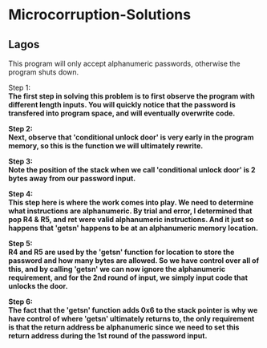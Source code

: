 Microcorruption-Solutions
==========================

Lagos
--------------------------

This program will only accept alphanumeric passwords, otherwise the program shuts down.

Step 1: <b><br>
The first step in solving this problem is to first observe the program with different length inputs. You will quickly notice that the password is transfered into program space, and will eventually overwrite code.

Step 2: <b><br>
Next, observe that 'conditional unlock door' is very early in the program memory, so this is the function we will ultimately rewrite.

Step 3: <b><br>
Note the position of the stack when we call 'conditional unlock door' is 2 bytes away from our password input. 

Step 4: <b><br>
This step here is where the work comes into play. We need to determine what instructions are alphanumeric. By trial and error, I determined that pop R4 & R5, and ret were valid alphanumeric instructions. And it just so happens that 'getsn' happens to be at an alphanumeric memory location.

Step 5: <b><br>
R4 and R5 are used by the 'getsn' function for location to store the password and how many bytes are allowed. So we have control over all of this, and by calling 'getsn' we can now ignore the alphanumeric requirement, and for the 2nd round of input, we simply input code that unlocks the door.

Step 6: <b><br>
The fact that the 'getsn' function adds 0x6 to the stack pointer is why we have control of where 'getsn' ultimately returns to, the only requirement is that the return address be alphanumeric since we need to set this return address during the 1st round of the password input.
